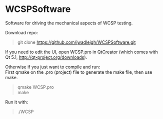WCSPSoftware
============

Software for driving the mechanical aspects of WCSP testing.

Download repo:
>git clone https://github.com/jwadleigh/WCSPSoftware.git

If you need to edit the UI, open WCSP.pro in QtCreator (which comes with Qt 5.1, http://qt-project.org/downloads).

Otherwise if you just want to compile and run:<br >
First qmake on the .pro (project) file to generate the make file, then use make.
>qmake WCSP.pro<br >
>make


Run it with:<br >
>./WCSP
